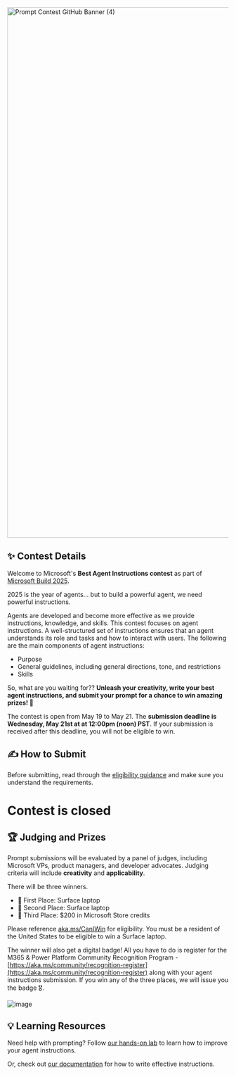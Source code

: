
<img width="1206" alt="Prompt Contest GitHub Banner (4)" src="https://github.com/user-attachments/assets/3738293a-6c33-4ad4-897d-2e7d0aea6fda" />

## ✨ Contest Details
Welcome to Microsoft's **Best Agent Instructions contest** as part of [Microsoft Build 2025](https://build.microsoft.com/home). 

2025 is the year of agents... but to build a powerful agent, we need powerful instructions. 

Agents are developed and become more effective as we provide instructions, knowledge, and skills. This contest focuses on agent instructions. A well-structured set of instructions ensures that an agent understands its role and tasks and how to interact with users. The following are the main components of agent instructions:
* Purpose
* General guidelines, including general directions, tone, and restrictions
* Skills
  
So, what are you waiting for?? **Unleash your creativity, write your best agent instructions, and submit your prompt for a chance to win amazing prizes! 🥳**

The contest is open from May 19 to May 21. The **submission deadline is Wednesday, May 21st at at 12:00pm (noon) PST**. If your submission is received after this deadline, you will not be eligible to win.

## ✍️ How to Submit
Before submitting, read through the [eligibility guidance](https://aka.ms/CanIWin) and make sure you understand the requirements.

# Contest is closed 


## 🏆 Judging and Prizes
Prompt submissions will be evaluated by a panel of judges, including Microsoft VPs, product managers, and developer advocates. Judging criteria will include **creativity** and **applicability**.

There will be three winners.
* 🥇 First Place: Surface laptop
* 🥈 Second Place: Surface laptop
* 🥉 Third Place: $200 in Microsoft Store credits

Please reference [aka.ms/CanIWin](https://aka.ms/CanIWin) for eligibility. You must be a resident of the United States to be eligible to win a Surface laptop.

The winner will also get a digital badge! All you have to do is register for the M365 & Power Platform Community Recognition Program - [https://aka.ms/community/recognition-register](https://aka.ms/community/recognition-register) along with your agent instructions submission. If you win any of the three places, we will issue you the badge 🎖️.

![image](https://github.com/user-attachments/assets/df15c13c-764d-4d47-a365-a3df550c9c8e)




## 💡 Learning Resources
Need help with prompting? Follow [our hands-on lab](https://aka.ms/agent-instructions) to learn how to improve your agent instructions.

Or, check out [our documentation](https://learn.microsoft.com/en-us/microsoft-365-copilot/extensibility/declarative-agent-instructions) for how to write effective instructions.
